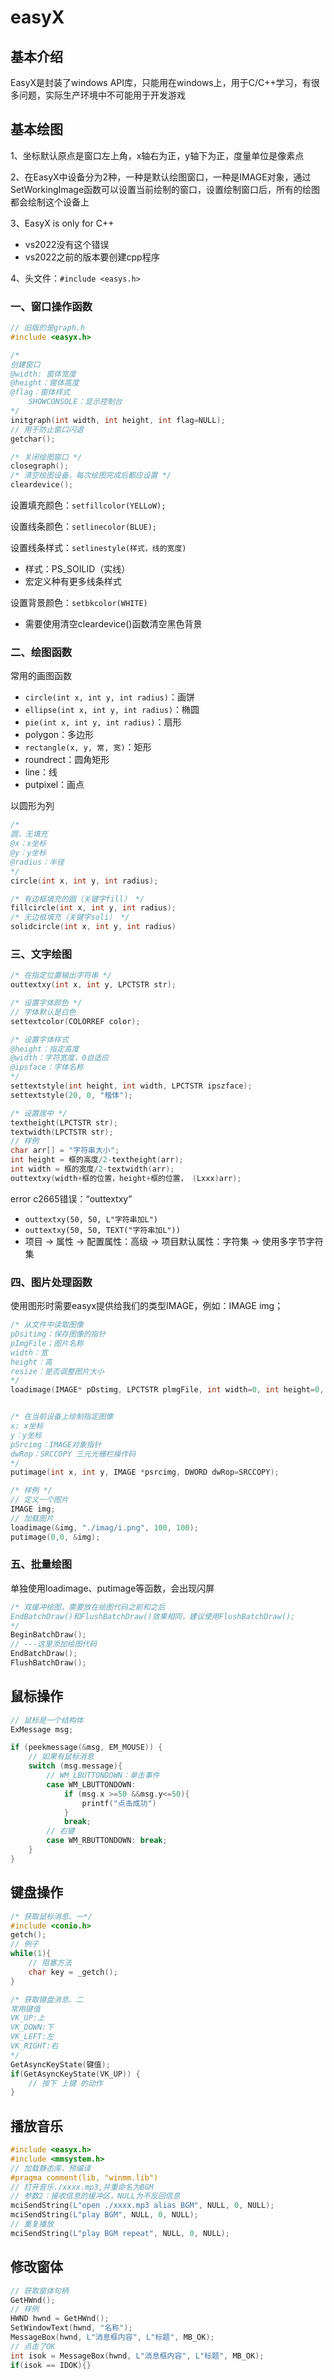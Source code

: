 # easyX

## 基本介绍

EasyX是封装了windows API库，只能用在windows上，用于C/C++学习，有很多问题，实际生产环境中不可能用于开发游戏

## 基本绘图 

1、坐标默认原点是窗口左上角，x轴右为正，y轴下为正，度量单位是像素点

2、在EasyX中设备分为2种，一种是默认绘图窗口，一种是IMAGE对象，通过SetWorkingImage函数可以设置当前绘制的窗口，设置绘制窗口后，所有的绘图都会绘制这个设备上

3、EasyX is only for C++

- vs2022没有这个错误
- vs2022之前的版本要创建cpp程序

4、头文件：`#include <easys.h>`

### 一、窗口操作函数

``` c++
// 旧版的是graph.h
#include <easyx.h>

/*
创建窗口
@width: 窗体宽度
@height：窗体高度
@flag：窗体样式
	SHOWCONSOLE：显示控制台
*/
initgraph(int width, int height, int flag=NULL);
// 用于防止窗口闪退
getchar();

/* 关闭绘图窗口 */
closegraph();
/* 清空绘图设备，每次绘图完成后都应设置 */
cleardevice();
```

设置填充颜色：`setfillcolor(YELLoW);`

设置线条颜色：`setlinecolor(BLUE);`

设置线条样式：`setlinestyle(样式，线的宽度)`

- 样式：PS_SOILID（实线）
- 宏定义种有更多线条样式

设置背景颜色：`setbkcolor(WHITE)`

- 需要使用清空cleardevice()函数清空黑色背景

### 二、绘图函数

常用的画图函数

- `circle(int x, int y, int radius)`：画饼
- `ellipse(int x, int y, int radius)`：椭圆
- `pie(int x, int y, int radius)`：扇形
- polygon：多边形
- `rectangle(x, y, 常, 宽)`：矩形
- roundrect：圆角矩形
- line：线
- putpixel：画点

以圆形为列

``` c++
/*
圆，无填充
@x：x坐标
@y：y坐标
@radius：半径
*/
circle(int x, int y, int radius);

/* 有边框填充的圆（关键字fill） */
fillcircle(int x, int y, int radius);
/* 无边框填充（关键字soli） */
solidcircle(int x, int y, int radius)
```

### 三、文字绘图

``` c++
/* 在指定位置输出字符串 */
outtextxy(int x, int y, LPCTSTR str);

/* 设置字体颜色 */
// 字体默认是白色
settextcolor(COLORREF color);

/* 设置字体样式 
@height：指定高度
@width：字符宽度，0自适应
@ipsface：字体名称
*/
settextstyle(int height, int width, LPCTSTR ipszface);
settextstyle(20, 0, "楷体");

/* 设置居中 */
textheight(LPCTSTR str);
textwidth(LPCTSTR str);
// 样例
char arr[] = "字符串大小";
int height = 框的高度/2-textheight(arr);
int width = 框的宽度/2-textwidth(arr);
outtextxy(width+框的位置，height+框的位置， (Lxxx)arr);
```

error c2665错误：“outtextxy”

- `outtextxy(50, 50, L"字符串加L")`
- `outtextxy(50, 50, TEXT("字符串加L"))` 
- 项目 $\to$ 属性 $\to$ 配置属性：高级 $\to$ 项目默认属性：字符集 $\to$ 使用多字节字符集

### 四、图片处理函数

使用图形时需要easyx提供给我们的类型IMAGE，例如：IMAGE img；

``` c++
/* 从文件中读取图像
pDsitimg：保存图像的指针
pImgFile；图片名称
width：宽
height：高
resize：是否调整图片大小
*/
loadimage(IMAGE* pDstimg, LPCTSTR plmgFile, int width=0, int height=0, bool Resize=false);


/* 在当前设备上绘制指定图像
x: x坐标
y：y坐标
pSrcimg：IMAGE对象指针
dwRop：SRCCOPY 三元光栅栏操作码
*/
putimage(int x, int y, IMAGE *psrcimg, DWORD dwRop=SRCCOPY);

/* 样例 */
// 定义一个图片
IMAGE img;
// 加载图片
loadimage(&img, "./imag/i.png", 100, 100);
putimage(0,0, &img);
```

### 五、批量绘图

单独使用loadimage、putimage等函数，会出现闪屏

``` c++
/* 双缓冲绘图，需要放在绘图代码之前和之后 
EndBatchDraw()和FlushBatchDraw()效果相同，建议使用FlushBatchDraw();
*/
BeginBatchDraw();
// ---这里添加绘图代码
EndBatchDraw();
FlushBatchDraw();
```

## 鼠标操作

``` c++
// 鼠标是一个结构体
ExMessage msg;

if (peekmessage(&msg, EM_MOUSE)) {
    // 如果有鼠标消息
    switch (msg.message){
        // WM_LBUTTONDOWN：单击事件
        case WM_LBUTTONDOWN:
            if (msg.x >=50 &&msg.y<=50){
                printf("点击成功")
            }
            break;
        // 右键
        case WM_RBUTTONDOWN: break;
    }
}
```

## 键盘操作

```  c++
/* 获取鼠标消息、一*/
#include <conio.h>
getch();
// 例子
while(1){
    // 阻塞方法
    char key = _getch();
}

/* 获取键盘消息、二
常用键值
VK_UP:上
VK_DOWN:下
VK_LEFT:左
VK_RIGHT:右
*/
GetAsyncKeyState(键值);
if(GetAsyncKeyState(VK_UP)) {
    // 按下 上键 的动作
}
```

## 播放音乐

``` c++
#include <easyx.h>
#include <mmsystem.h>
// 加载静态库，预编译
#pragma comment(lib, "winmm.lib")
// 打开音乐./xxxx.mp3,并重命名为BGM
// 参数2：接收信息的缓冲区，NULL为不反回信息
mciSendString(L"open ./xxxx.mp3 alias BGM", NULL, 0, NULL);
mciSendString(L"play BGM", NULL, 0, NULL);
// 重复播放
mciSendString(L"play BGM repeat", NULL, 0, NULL);
```

## 修改窗体

``` c++
// 获取窗体句柄
GetHWnd();
// 样例
HWND hwnd = GetHWnd();
SetWindowText(hwnd, "名称");
MessageBox(hwnd, L"消息框内容", L"标题", MB_OK);
// 点击了OK
int isok = MessageBox(hwnd, L"消息框内容", L"标题", MB_OK);
if(isok == IDOK){}
```


